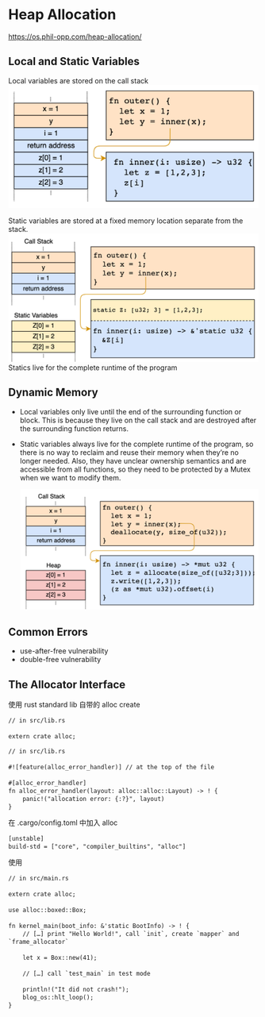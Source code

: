 # Heap Allocation

https://os.phil-opp.com/heap-allocation/

## Local and Static Variables

Local variables are stored on the call stack
![](./local-var.png)

Static variables are stored at a fixed memory location separate from the stack.
![](./static-var.png)
Statics live for the complete runtime of the program

## Dynamic Memory

- Local variables only live until the end of the surrounding function or block. This is because they live on the call stack and are destroyed after the surrounding function returns.

- Static variables always live for the complete runtime of the program, so there is no way to reclaim and reuse their memory when they’re no longer needed. Also, they have unclear ownership semantics and are accessible from all functions, so they need to be protected by a Mutex when we want to modify them.

  ![](./dynamic-mem.png)

## Common Errors

- use-after-free vulnerability
- double-free vulnerability

## The Allocator Interface

使用 rust standard lib 自带的 alloc create

```
// in src/lib.rs

extern crate alloc;
```

```
// in src/lib.rs

#![feature(alloc_error_handler)] // at the top of the file

#[alloc_error_handler]
fn alloc_error_handler(layout: alloc::alloc::Layout) -> ! {
    panic!("allocation error: {:?}", layout)
}
```

在 .cargo/config.toml 中加入 alloc

```
[unstable]
build-std = ["core", "compiler_builtins", "alloc"]
```

使用

```
// in src/main.rs

extern crate alloc;

use alloc::boxed::Box;

fn kernel_main(boot_info: &'static BootInfo) -> ! {
    // […] print "Hello World!", call `init`, create `mapper` and `frame_allocator`

    let x = Box::new(41);

    // […] call `test_main` in test mode

    println!("It did not crash!");
    blog_os::hlt_loop();
}
```
